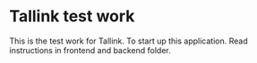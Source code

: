 # Tallink test work

This is the test work for Tallink. To start up this application. Read instructions in frontend and backend folder.
